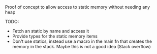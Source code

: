 Proof of concept to allow access to static memory without needing any heap 

TODO:
* Fetch an static by name and access it
* Provide types for the static memory items
* Don't use statics, instead use a macro in the main fn that creates the memory in the stack. Maybe this is not a good idea (Stack overflow)